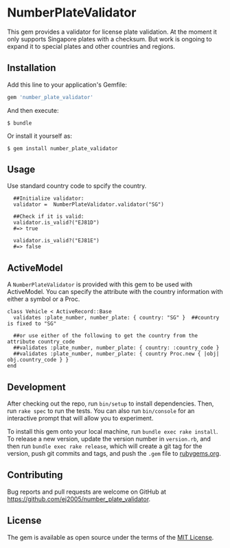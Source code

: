 # NumberPlateValidator

This gem provides a validator for license plate validation. At the moment it only supports Singapore plates with a checksum. But work is ongoing to expand it to special plates and other countries and regions.

## Installation

Add this line to your application's Gemfile:

```ruby
gem 'number_plate_validator'
```

And then execute:

    $ bundle

Or install it yourself as:

    $ gem install number_plate_validator

## Usage
Use standard country code to spcify the country. 

```
  ##Initialize validator:
  validator =  NumberPlateValidator.validator("SG")

  ##Check if it is valid:
  validator.is_valid?("EJ81D")
  #=> true
   
  validator.is_valid?("EJ81E")
  #=> false
```

## ActiveModel

A `NumberPlateValidator` is provided with this gem to be used with ActiveModel. You can specify the attribute with the country information with either a symbol or a Proc.

```
class Vehicle < ActiveRecord::Base
  validates :plate_number, number_plate: { country: "SG" }  ##country is fixed to "SG"

  ##or use either of the following to get the country from the attribute country_code
  ##validates :plate_number, number_plate: { country: :country_code }  
  ##validates :plate_number, number_plate: { country Proc.new { |obj| obj.country_code } }
end

```
## Development

After checking out the repo, run `bin/setup` to install dependencies. Then, run `rake spec` to run the tests. You can also run `bin/console` for an interactive prompt that will allow you to experiment.

To install this gem onto your local machine, run `bundle exec rake install`. To release a new version, update the version number in `version.rb`, and then run `bundle exec rake release`, which will create a git tag for the version, push git commits and tags, and push the `.gem` file to [rubygems.org](https://rubygems.org).

## Contributing

Bug reports and pull requests are welcome on GitHub at https://github.com/ej2005/number_plate_validator.


## License

The gem is available as open source under the terms of the [MIT License](http://opensource.org/licenses/MIT).

